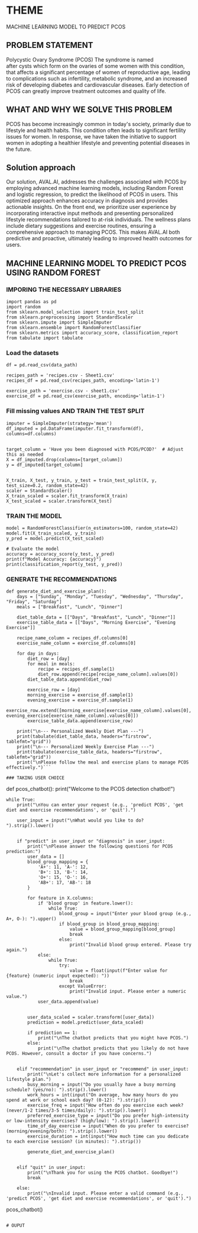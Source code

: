 # THEME
MACHINE LEARNING MODEL TO PREDICT PCOS
## PROBLEM STATEMENT
Polycystic Ovary Syndrome (PCOS) The syndrome is named after cysts which form on the ovaries of some women with this condition, that affects a significant percentage of women of reproductive age,  leading to complications such as infertility, metabolic syndrome, and an increased risk of developing diabetes and cardiovascular diseases. Early detection of PCOS can greatly improve treatment outcomes and quality of life.

## WHAT AND WHY WE SOLVE THIS PROBLEM
PCOS has become increasingly common in today's society, primarily due to lifestyle and health habits. This condition often leads to significant fertility issues for women. In response, we have taken the initiative to support women in adopting a healthier lifestyle and preventing potential diseases in the future.
## Solution approach
Our solution, AVAL.AI, addresses the challenges associated with PCOS by employing advanced machine learning models, including Random Forest and logistic regression, to predict the likelihood of PCOS in users. This optimized approach enhances accuracy in diagnosis and provides actionable insights. On the front end, we prioritize user experience by incorporating interactive input methods and presenting personalized lifestyle recommendations tailored to at-risk individuals. The wellness plans include dietary suggestions and exercise routines, ensuring a comprehensive approach to managing PCOS. This makes AVAL.AI both predictive and proactive, ultimately leading to improved health outcomes for users.

## MACHINE LEARNING MODEL TO PREDICT PCOS USING RANDOM FOREST

### IMPORING THE NECESSARY LIBRARIES
```
import pandas as pd
import random
from sklearn.model_selection import train_test_split
from sklearn.preprocessing import StandardScaler
from sklearn.impute import SimpleImputer
from sklearn.ensemble import RandomForestClassifier
from sklearn.metrics import accuracy_score, classification_report
from tabulate import tabulate
```

### Load the datasets

```data_path = 'CLEAN- PCOS SURVEY SPREADSHEET.csv'
df = pd.read_csv(data_path)

recipes_path = 'recipes.csv - Sheet1.csv'
recipes_df = pd.read_csv(recipes_path, encoding='latin-1')

exercise_path = 'exercise.csv - sheet1.csv'
exercise_df = pd.read_csv(exercise_path, encoding='latin-1')
```


### Fill missing values AND TRAIN THE TEST SPLIT
```
imputer = SimpleImputer(strategy='mean')
df_imputed = pd.DataFrame(imputer.fit_transform(df), columns=df.columns)


target_column = 'Have you been diagnosed with PCOS/PCOD?'  # Adjust this as needed
X = df_imputed.drop(columns=[target_column])
y = df_imputed[target_column]


X_train, X_test, y_train, y_test = train_test_split(X, y, test_size=0.2, random_state=42)
scaler = StandardScaler()
X_train_scaled = scaler.fit_transform(X_train)
X_test_scaled = scaler.transform(X_test)
```
### TRAIN THE MODEL
```# Train the model
model = RandomForestClassifier(n_estimators=100, random_state=42)
model.fit(X_train_scaled, y_train)
y_pred = model.predict(X_test_scaled)

# Evaluate the model
accuracy = accuracy_score(y_test, y_pred)
print(f"Model Accuracy: {accuracy}")
print(classification_report(y_test, y_pred))
```

### GENERATE THE RECOMMENDATIONS
```
def generate_diet_and_exercise_plan():
    days = ["Sunday", "Monday", "Tuesday", "Wednesday", "Thursday", "Friday", "Saturday"]
    meals = ["Breakfast", "Lunch", "Dinner"]

    diet_table_data = [["Days", "Breakfast", "Lunch", "Dinner"]]
    exercise_table_data = [["Days", "Morning Exercise", "Evening Exercise"]]

    recipe_name_column = recipes_df.columns[0]
    exercise_name_column = exercise_df.columns[0]

    for day in days:
        diet_row = [day]
        for meal in meals:
            recipe = recipes_df.sample(1)
            diet_row.append(recipe[recipe_name_column].values[0])
        diet_table_data.append(diet_row)

        exercise_row = [day]
        morning_exercise = exercise_df.sample(1)
        evening_exercise = exercise_df.sample(1)
        exercise_row.extend([morning_exercise[exercise_name_column].values[0], evening_exercise[exercise_name_column].values[0]])
        exercise_table_data.append(exercise_row)

    print("\n--- Personalized Weekly Diet Plan ---")
    print(tabulate(diet_table_data, headers="firstrow", tablefmt="grid"))
    print("\n--- Personalized Weekly Exercise Plan ---")
    print(tabulate(exercise_table_data, headers="firstrow", tablefmt="grid"))
    print("\nPlease follow the meal and exercise plans to manage PCOS effectively.")```

### TAKING USER CHOICE
```
def pcos_chatbot():
    print("Welcome to the PCOS detection chatbot!")
    
    while True:
        print("\nYou can enter your request (e.g., 'predict PCOS', 'get diet and exercise recommendations', or 'quit').")
        
        user_input = input("\nWhat would you like to do? ").strip().lower()

       
        if "predict" in user_input or "diagnosis" in user_input:
            print("\nPlease answer the following questions for PCOS prediction:")
            user_data = []
            blood_group_mapping = {
                'A+': 11, 'A-': 12,
                'B+': 13, 'B-': 14,
                'O+': 15, 'O-': 16,
                'AB+': 17, 'AB-': 18
            }

            for feature in X.columns:
                if 'blood group' in feature.lower():
                    while True:
                        blood_group = input("Enter your blood group (e.g., A+, O-): ").upper()
                        if blood_group in blood_group_mapping:
                            value = blood_group_mapping[blood_group]
                            break
                        else:
                            print("Invalid blood group entered. Please try again.")
                else:
                    while True:
                        try:
                            value = float(input(f"Enter value for {feature} (numeric input expected): "))
                            break
                        except ValueError:
                            print("Invalid input. Please enter a numeric value.")
                user_data.append(value)

           
            user_data_scaled = scaler.transform([user_data])
            prediction = model.predict(user_data_scaled)

            if prediction == 1:
                print("\nThe chatbot predicts that you might have PCOS.")
            else:
                print("\nThe chatbot predicts that you likely do not have PCOS. However, consult a doctor if you have concerns.")

      
        elif "recommendation" in user_input or "recommend" in user_input:
            print("\nLet's collect more information for a personalized lifestyle plan.")
            busy_morning = input("Do you usually have a busy morning schedule? (yes/no): ").strip().lower()
            work_hours = int(input("On average, how many hours do you spend at work or school each day? (0-12): ").strip())
            exercise_freq = input("How often do you exercise each week? (never/1-2 times/3-5 times/daily): ").strip().lower()
            preferred_exercise_type = input("Do you prefer high-intensity or low-intensity exercises? (high/low): ").strip().lower()
            time_of_day_exercise = input("When do you prefer to exercise? (morning/evening/both): ").strip().lower()
            exercise_duration = int(input("How much time can you dedicate to each exercise session? (in minutes): ").strip())

            generate_diet_and_exercise_plan()

    
        elif "quit" in user_input:
            print("\nThank you for using the PCOS chatbot. Goodbye!")
            break

        else:
            print("\nInvalid input. Please enter a valid command (e.g., 'predict PCOS', 'get diet and exercise recommendations', or 'quit').")


pcos_chatbot()
```

# OUPUT


